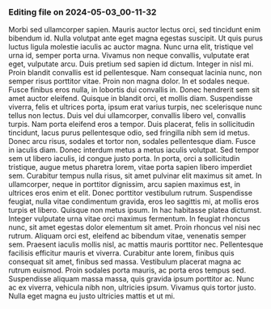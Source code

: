 

### Editing file on 2024-05-03_00-11-32

Morbi sed ullamcorper sapien. Mauris auctor lectus orci, sed tincidunt enim bibendum id. Nulla volutpat ante eget magna egestas suscipit. Ut quis purus luctus ligula molestie iaculis ac auctor magna. Nunc urna elit, tristique vel urna id, semper porta urna. Vivamus non neque convallis, vulputate erat eget, vulputate arcu. Duis pretium sed sapien id dictum. Integer in nisl mi. Proin blandit convallis est id pellentesque.
Nam consequat lacinia nunc, non semper risus porttitor vitae. Proin non magna dolor. In et sodales neque. Fusce finibus eros nulla, in lobortis dui convallis in. Donec hendrerit sem sit amet auctor eleifend. Quisque in blandit orci, et mollis diam. Suspendisse viverra, felis et ultrices porta, ipsum erat varius turpis, nec scelerisque nunc tellus non lectus. Duis vel dui ullamcorper, convallis libero vel, convallis turpis. Nam porta eleifend eros a tempor.
Duis placerat, felis in sollicitudin tincidunt, lacus purus pellentesque odio, sed fringilla nibh sem id metus. Donec arcu risus, sodales et tortor non, sodales pellentesque diam. Fusce in iaculis diam. Donec interdum metus a metus iaculis volutpat. Sed tempor sem ut libero iaculis, id congue justo porta. In porta, orci a sollicitudin tristique, augue metus pharetra lorem, vitae porta sapien libero imperdiet sem. Curabitur tempus nulla risus, sit amet pulvinar elit maximus sit amet. In ullamcorper, neque in porttitor dignissim, arcu sapien maximus est, in ultrices eros enim et elit. Donec porttitor vestibulum rutrum. Suspendisse feugiat, nulla vitae condimentum gravida, eros leo sagittis mi, at mollis eros turpis et libero. Quisque non metus ipsum. In hac habitasse platea dictumst.
Integer vulputate urna vitae orci maximus fermentum. In feugiat rhoncus nunc, sit amet egestas dolor elementum sit amet. Proin rhoncus vel nisi nec rutrum. Aliquam orci est, eleifend ac bibendum vitae, venenatis semper sem. Praesent iaculis mollis nisl, ac mattis mauris porttitor nec. Pellentesque facilisis efficitur mauris et viverra. Curabitur ante lorem, finibus quis consequat sit amet, finibus sed massa. Vestibulum placerat magna ac rutrum euismod. Proin sodales porta mauris, ac porta eros tempus sed. Suspendisse aliquam massa massa, quis gravida ipsum porttitor ac. Nunc ac ex viverra, vehicula nibh non, ultricies ipsum. Vivamus quis tortor justo. Nulla eget magna eu justo ultricies mattis et ut mi.


